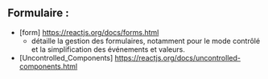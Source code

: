 ## Formulaire :

- [form] https://reactjs.org/docs/forms.html
    - détaille la gestion des formulaires, notamment pour le mode contrôlé et la simplification des événements et valeurs.
- [Uncontrolled_Components] https://reactjs.org/docs/uncontrolled-components.html